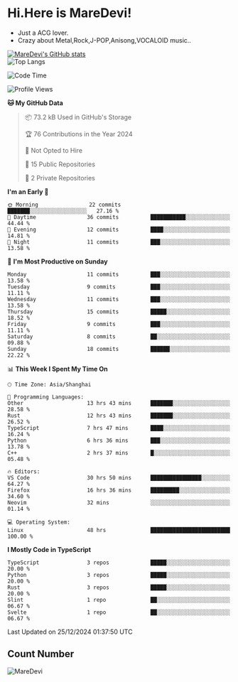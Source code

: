 # Hi.Here is MareDevi!

- Just a ACG lover.
- Crazy about Metal,Rock,J-POP,Anisong,VOCALOID music..

[![MareDevi's GitHub stats](https://github-readme-stats.vercel.app/api?username=MareDevi&show_icons=true&theme=algolia)](https://github.com/anuraghazra/github-readme-stats)  
![Top Langs](https://github-readme-stats.vercel.app/api/top-langs/?username=MareDevi&layout=compact&theme=algolia)

<!--START_SECTION:waka-->
![Code Time](http://img.shields.io/badge/Code%20Time-48%20hrs%203%20mins-blue)

![Profile Views](http://img.shields.io/badge/Profile%20Views-68-blue)

**🐱 My GitHub Data** 

> 📦 73.2 kB Used in GitHub's Storage 
 > 
> 🏆 76 Contributions in the Year 2024
 > 
> 🚫 Not Opted to Hire
 > 
> 📜 15 Public Repositories 
 > 
> 🔑 2 Private Repositories 
 > 
**I'm an Early 🐤** 

```text
🌞 Morning                22 commits          ███████░░░░░░░░░░░░░░░░░░   27.16 % 
🌆 Daytime                36 commits          ███████████░░░░░░░░░░░░░░   44.44 % 
🌃 Evening                12 commits          ████░░░░░░░░░░░░░░░░░░░░░   14.81 % 
🌙 Night                  11 commits          ███░░░░░░░░░░░░░░░░░░░░░░   13.58 % 
```
📅 **I'm Most Productive on Sunday** 

```text
Monday                   11 commits          ███░░░░░░░░░░░░░░░░░░░░░░   13.58 % 
Tuesday                  9 commits           ███░░░░░░░░░░░░░░░░░░░░░░   11.11 % 
Wednesday                11 commits          ███░░░░░░░░░░░░░░░░░░░░░░   13.58 % 
Thursday                 15 commits          █████░░░░░░░░░░░░░░░░░░░░   18.52 % 
Friday                   9 commits           ███░░░░░░░░░░░░░░░░░░░░░░   11.11 % 
Saturday                 8 commits           ██░░░░░░░░░░░░░░░░░░░░░░░   09.88 % 
Sunday                   18 commits          ██████░░░░░░░░░░░░░░░░░░░   22.22 % 
```


📊 **This Week I Spent My Time On** 

```text
🕑︎ Time Zone: Asia/Shanghai

💬 Programming Languages: 
Other                    13 hrs 43 mins      ███████░░░░░░░░░░░░░░░░░░   28.58 % 
Rust                     12 hrs 43 mins      ███████░░░░░░░░░░░░░░░░░░   26.52 % 
TypeScript               7 hrs 47 mins       ████░░░░░░░░░░░░░░░░░░░░░   16.24 % 
Python                   6 hrs 36 mins       ███░░░░░░░░░░░░░░░░░░░░░░   13.78 % 
C++                      2 hrs 37 mins       █░░░░░░░░░░░░░░░░░░░░░░░░   05.48 % 

🔥 Editors: 
VS Code                  30 hrs 50 mins      ████████████████░░░░░░░░░   64.27 % 
Firefox                  16 hrs 36 mins      █████████░░░░░░░░░░░░░░░░   34.60 % 
Neovim                   32 mins             ░░░░░░░░░░░░░░░░░░░░░░░░░   01.14 % 

💻 Operating System: 
Linux                    48 hrs              █████████████████████████   100.00 % 
```

**I Mostly Code in TypeScript** 

```text
TypeScript               3 repos             █████░░░░░░░░░░░░░░░░░░░░   20.00 % 
Python                   3 repos             █████░░░░░░░░░░░░░░░░░░░░   20.00 % 
Rust                     3 repos             █████░░░░░░░░░░░░░░░░░░░░   20.00 % 
Slint                    1 repo              ██░░░░░░░░░░░░░░░░░░░░░░░   06.67 % 
Svelte                   1 repo              ██░░░░░░░░░░░░░░░░░░░░░░░   06.67 % 
```




 Last Updated on 25/12/2024 01:37:50 UTC
<!--END_SECTION:waka-->

## Count Number
![MareDevi](https://count.getloli.com/get/@maredevi?theme=moebooru-h)  

<!---
MareDevi/MareDevi is a ✨ special ✨ repository because its `README.md` (this file) appears on your GitHub profile.
You can click the Preview link to take a look at your changes.
--->
